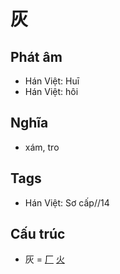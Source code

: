 # 灰

## Phát âm
* Hán Việt: Huī
* Hán Việt: hôi

## Nghĩa
* xám, tro

## Tags
* Hán Việt: Sơ cấp//14

## Cấu trúc
* 灰 = [厂](厂.md) [火](火.md)

<script>window.HANZI_FIELD='灰';</script>